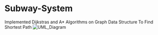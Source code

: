 # Subway-System
Implemented Dijkstras and A* Algorithms on Graph Data Structure To Find Shortest Path
![UML_Diagram](https://user-images.githubusercontent.com/117307832/199570770-f3c6b3aa-210e-4fe1-9b3b-be9e199f5da2.png)
